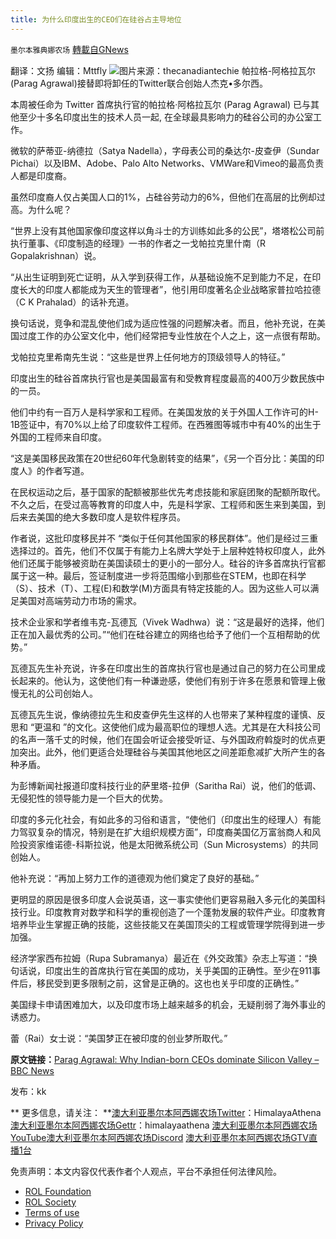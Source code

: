 ```yaml
---
title: 为什么印度出生的CEO们在硅谷占主导地位
---
```

`墨尔本雅典娜农场` [轉載自GNews](https://gnews.org/zh-hans/1721998/)

翻译：文扬
编辑：Mttfly
![](https://assets.gnews.org/wp-content/uploads/2021/12/1-36.jpg)图片来源：thecanadiantechie
帕拉格-阿格拉瓦尔(Parag Agrawal)接替即将卸任的Twitter联合创始人杰克•多尔西。

本周被任命为 Twitter 首席执行官的帕拉格·阿格拉瓦尔 (Parag Agrawal) 已与其他至少十多名印度出生的技术人员一起, 在全球最具影响力的硅谷公司的办公室工作。

微软的萨蒂亚-纳德拉（Satya Nadella），字母表公司的桑达尔-皮查伊（Sundar Pichai）以及IBM、Adobe、Palo Alto Networks、VMWare和Vimeo的最高负责人都是印度裔。

虽然印度裔人仅占美国人口的1%，占硅谷劳动力的6%，但他们在高层的比例却过高。为什么呢？

“世界上没有其他国家像印度这样以角斗士的方训练如此多的公民”，塔塔松公司前执行董事、《印度制造的经理》一书的作者之一戈帕拉克里什南（R Gopalakrishnan）说。

“从出生证明到死亡证明，从入学到获得工作，从基础设施不足到能力不足，在印度长大的印度人都能成为天生的管理者”，他引用印度著名企业战略家普拉哈拉德（C K Prahalad）的话补充道。

换句话说，竞争和混乱使他们成为适应性强的问题解决者。而且，他补充说，在美国过度工作的办公室文化中，他们经常把专业性放在个人之上，这一点很有帮助。

戈帕拉克里希南先生说：“这些是世界上任何地方的顶级领导人的特征。”

印度出生的硅谷首席执行官也是美国最富有和受教育程度最高的400万少数民族中的一员。

他们中约有一百万人是科学家和工程师。在美国发放的关于外国人工作许可的H-1B签证中，有70%以上给了印度软件工程师。在西雅图等城市中有40%的出生于外国的工程师来自印度。

“这是美国移民政策在20世纪60年代急剧转变的结果”，《另一个百分比：美国的印度人》的作者写道。

在民权运动之后，基于国家的配额被那些优先考虑技能和家庭团聚的配额所取代。不久之后，在受过高等教育的印度人中，先是科学家、工程师和医生来到美国，到后来去美国的绝大多数印度人是软件程序员。

作者说，这批印度移民并不 “类似于任何其他国家的移民群体”。他们是经过三重选择过的。首先，他们不仅属于有能力上名牌大学处于上层种姓特权印度人，此外他们还属于能够被资助在美国读硕士的更小的一部分人。硅谷的许多首席执行官都属于这一种。最后，签证制度进一步将范围缩小到那些在STEM，也即在科学（S）、技术（T）、工程(E)和数学(M)方面具有特定技能的人。因为这些人可以满足美国对高端劳动力市场的需求。

技术企业家和学者维韦克-瓦德瓦（Vivek Wadhwa）说：“这是最好的选择，他们正在加入最优秀的公司。”“他们在硅谷建立的网络也给予了他们一个互相帮助的优势。”

瓦德瓦先生补充说，许多在印度出生的首席执行官也是通过自己的努力在公司里成长起来的。他认为，这使他们有一种谦逊感，使他们有别于许多在愿景和管理上傲慢无礼的公司创始人。

瓦德瓦先生说，像纳德拉先生和皮查伊先生这样的人也带来了某种程度的谨慎、反思和 “更温和 ”的文化。这使他们成为最高职位的理想人选。尤其是在大科技公司的名声一落千丈的时候，他们在国会听证会接受听证、与外国政府斡旋时的优点更加突出。此外，他们更适合处理硅谷与美国其他地区之间差距愈减扩大所产生的各种矛盾。

为彭博新闻社报道印度科技行业的萨里塔-拉伊（Saritha Rai）说，他们的低调、无侵犯性的领导能力是一个巨大的优势。

印度的多元化社会，有如此多的习俗和语言，“使他们（印度出生的经理人）有能力驾驭复杂的情况，特别是在扩大组织规模方面”，印度裔美国亿万富翁商人和风险投资家维诺德-科斯拉说，他是太阳微系统公司（Sun Microsystems）的共同创始人。

他补充说：“再加上努力工作的道德观为他们奠定了良好的基础。”

更明显的原因是很多印度人会说英语，这一事实使他们更容易融入多元化的美国科技行业。印度教育对数学和科学的重视创造了一个蓬勃发展的软件产业。印度教育培养毕业生掌握正确的技能，这些技能又在美国顶尖的工程或管理学院得到进一步加强。

经济学家西布拉姆（Rupa Subramanya）最近在《外交政策》杂志上写道：“换句话说，印度出生的首席执行官在美国的成功，关乎美国的正确性。至少在911事件后，移民受到更多限制之前，这曾是正确的。这也也关乎印度的正确性。”

美国绿卡申请困难加大，以及印度市场上越来越多的机会，无疑削弱了海外事业的诱惑力。

蕾（Rai）女士说：“美国梦正在被印度的创业梦所取代。”

**原文链接：**[Parag Agrawal: Why Indian-born CEOs dominate Silicon Valley – BBC News](https://www.bbc.com/news/world-asia-india-59457015)

发布：kk

**
更多信息，请关注：
**[澳大利亚墨尔本阿西娜农场Twitter](https://twitter.com/HimalayaAthena1)：HimalayaAthena
[澳大利亚墨尔本阿西娜农场Gettr](https://www.gettr.com/user/himalayaathena)：himalayaathena
[澳大利亚墨尔本阿西娜农场YouTube](https://youtube.com/channel/UC-tz4lmA7mG3FzYbylgqjTQ)[澳大利亚墨尔本阿西娜农场Discord](https://discord.gg/76QVRChsgU)
[澳大利亚墨尔本阿西娜农场GTV直播1台](https://www.gtv.org/user/5f72f8f60cd82c6bb6a248a6)

 

免责声明：本文内容仅代表作者个人观点，平台不承担任何法律风险。

- [ROL Foundation](https://rolfoundation.org/)
- [ROL Society](https://rolsociety.org/)
- [Terms of use](https://gnews.org/terms-of-use-3/)
- [Privacy Policy](https://gnews.org/privacy-policy/)
